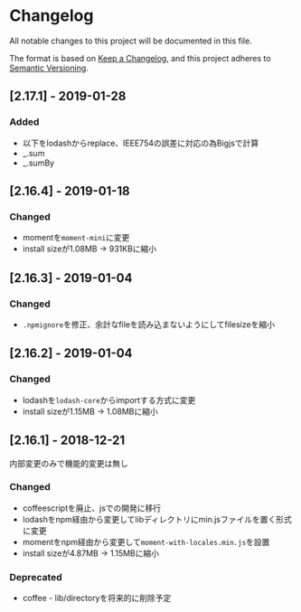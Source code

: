 # Changelog
All notable changes to this project will be documented in this file.

The format is based on [Keep a Changelog](https://keepachangelog.com/en/1.0.0/),
and this project adheres to [Semantic Versioning](https://semver.org/spec/v2.0.0.html).



## [2.17.1] - 2019-01-28

### Added

- 以下をlodashからreplace、IEEE754の誤差に対応の為Bigjsで計算
- _.sum
- _.sumBy

## [2.16.4] - 2019-01-18

### Changed

- momentを`moment-mini`に変更
- install sizeが1.08MB -> 931KBに縮小

## [2.16.3] - 2019-01-04

### Changed

- `.npmignore`を修正、余計なfileを読み込まないようにしてfilesizeを縮小

## [2.16.2] - 2019-01-04

### Changed

- lodashを`lodash-core`からimportする方式に変更
- install sizeが1.15MB -> 1.08MBに縮小

## [2.16.1] - 2018-12-21

内部変更のみで機能的変更は無し

### Changed
- coffeescriptを廃止、jsでの開発に移行
- lodashをnpm経由から変更してlibディレクトリにmin.jsファイルを置く形式に変更
- momentをnpm経由から変更して`moment-with-locales.min.js`を設置
- install sizeが4.87MB -> 1.15MBに縮小

### Deprecated
- coffee - lib/directoryを将来的に削除予定
